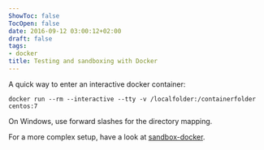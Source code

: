 ```yaml
---
ShowToc: false
TocOpen: false
date: 2016-09-12 03:00:12+02:00
draft: false
tags:
- docker
title: Testing and sandboxing with Docker
---
```


A quick way to enter an interactive docker container:

    docker run --rm --interactive --tty -v /localfolder:/containerfolder centos:7

On Windows, use forward slashes for the directory mapping.

For a more complex setup, have a look at [sandbox-docker](https://github.com/fredrikaverpil/sandbox-docker).